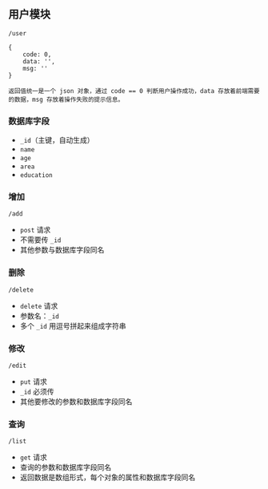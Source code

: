 ## 用户模块

`/user`

```
{
    code: 0,
    data: '',
    msg: ''
}

返回值统一是一个 json 对象，通过 code == 0 判断用户操作成功，data 存放着前端需要的数据，msg 存放着操作失败的提示信息。
```

### 数据库字段

- `_id`（主键，自动生成）
- `name`
- `age`
- `area`
- `education`

### 增加

`/add`

- `post` 请求
- 不需要传 `_id`
- 其他参数与数据库字段同名

### 删除

`/delete`

- `delete` 请求
- 参数名：`_id` 
- 多个 `_id` 用逗号拼起来组成字符串

### 修改

`/edit`

- `put` 请求
- `_id` 必须传
- 其他要修改的参数和数据库字段同名

### 查询

`/list`

- `get` 请求
- 查询的参数和数据库字段同名
- 返回数据是数组形式，每个对象的属性和数据库字段同名